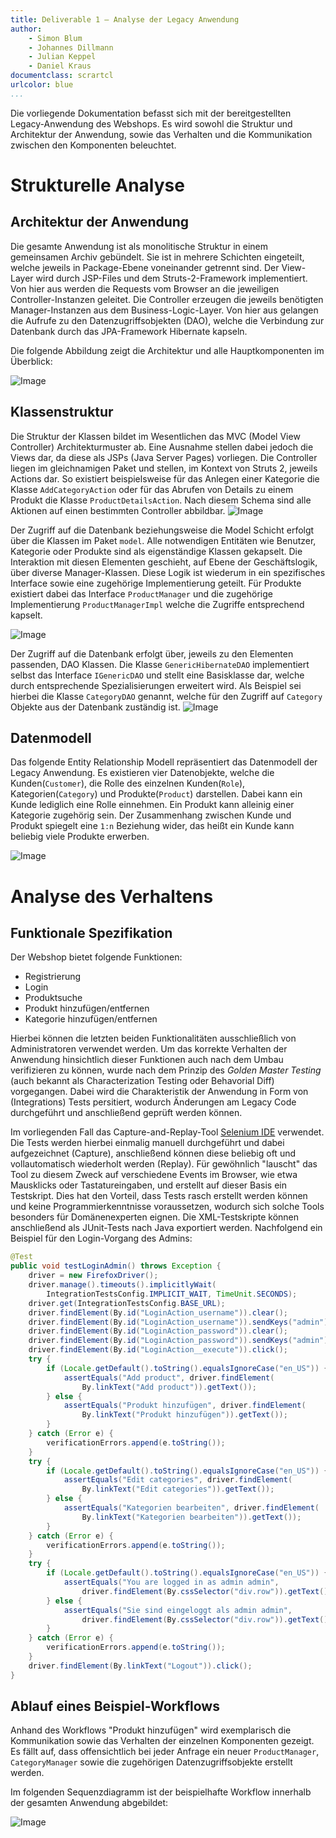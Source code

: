 ```yaml
---
title: Deliverable 1 – Analyse der Legacy Anwendung
author:
    - Simon Blum
    - Johannes Dillmann
    - Julian Keppel
    - Daniel Kraus
documentclass: scrartcl
urlcolor: blue
...
```


Die vorliegende Dokumentation befasst sich mit der bereitgestellten Legacy-Anwendung des Webshops. Es wird sowohl die Struktur und Architektur der Anwendung, sowie das Verhalten und die Kommunikation zwischen den Komponenten beleuchtet.

# Strukturelle Analyse #

## Architektur der Anwendung ##
Die gesamte Anwendung ist als monolitische Struktur in einem gemeinsamen Archiv gebündelt. Sie ist in mehrere Schichten eingeteilt, welche jeweils in Package-Ebene voneinander getrennt sind. Der View-Layer wird durch JSP-Files und dem Struts-2-Framework implementiert. Von hier aus werden die Requests vom Browser an die jeweiligen Controller-Instanzen geleitet. Die Controller erzeugen die jeweils benötigten Manager-Instanzen aus dem Business-Logic-Layer. Von hier aus gelangen die Aufrufe zu den Datenzugriffsobjekten (DAO), welche die Verbindung zur Datenbank durch das JPA-Framework Hibernate kapseln. 

Die folgende Abbildung zeigt die Architektur und alle Hauptkomponenten im Überblick:

![Image](resources/ComponentDiagram.png)

## Klassenstruktur ##
Die Struktur der Klassen bildet im Wesentlichen das MVC (Model View Controller) Architekturmuster ab. Eine Ausnahme stellen dabei jedoch die Views dar, da diese als JSPs (Java Server Pages) vorliegen. Die Controller liegen im gleichnamigen Paket und stellen, im Kontext von Struts 2, jeweils Actions dar. So existiert beispielsweise für das Anlegen einer Kategorie die Klasse `AddCategoryAction` oder für das Abrufen von Details zu einem Produkt die Klasse `ProductDetailsAction`. Nach diesem Schema sind alle Aktionen auf einen bestimmten Controller abbildbar. 
![Image](resources/CreateProducAction.png)

Der Zugriff auf die Datenbank beziehungsweise die Model Schicht erfolgt über die Klassen im Paket `model`. Alle notwendigen Entitäten wie Benutzer, Kategorie oder Produkte sind als eigenständige Klassen gekapselt. Die Interaktion mit diesen Elementen geschieht, auf Ebene der Geschäftslogik, über diverse Manager-Klassen. Diese Logik ist wiederum in ein spezifisches Interface sowie eine zugehörige Implementierung geteilt. Für Produkte existiert dabei das Interface `ProductManager` und die zugehörige Implementierung `ProductManagerImpl` welche die Zugriffe entsprechend kapselt. 

![Image](resources/Manager.png)

Der Zugriff auf die Datenbank erfolgt über, jeweils zu den Elementen passenden, DAO Klassen. Die Klasse `GenericHibernateDAO` implementiert selbst das Interface `IGenericDAO` und stellt eine Basisklasse dar, welche durch entsprechende Spezialisierungen erweitert wird. Als Beispiel sei hierbei die Klasse `CategoryDAO` genannt, welche für den Zugriff auf `Category` Objekte aus der Datenbank zuständig ist. 
![Image](resources/DAO.png)

## Datenmodell ##
Das folgende Entity Relationship Modell repräsentiert das Datenmodell der Legacy Anwendung. Es existieren vier Datenobjekte, welche die Kunden(`Customer`), die Rolle des einzelnen Kunden(`Role`), Kategorien(`Category`) und Produkte(`Product`) darstellen. Dabei kann ein Kunde lediglich eine Rolle einnehmen. Ein Produkt kann alleinig einer Kategorie zugehörig sein. Der Zusammenhang zwischen Kunde und Produkt spiegelt eine `1:n` Beziehung wider, das heißt ein Kunde kann beliebig viele Produkte erwerben.

![Image](resources/ER_Diagram_VIS_WebShop.png)

# Analyse des Verhaltens #

## Funktionale Spezifikation ##
Der Webshop bietet folgende Funktionen:

- Registrierung
- Login
- Produktsuche
- Produkt hinzufügen/entfernen
- Kategorie hinzufügen/entfernen

Hierbei können die letzten beiden Funktionalitäten ausschließlich von Administratoren verwendet werden. Um das korrekte Verhalten der Anwendung hinsichtlich dieser Funktionen auch nach dem Umbau verifizieren zu können, wurde nach dem Prinzip des *Golden Master Testing* (auch bekannt als Characterization Testing oder Behavorial Diff) vorgegangen. Dabei wird die Charakteristik der Anwendung in Form von (Integrations) Tests persitiert, wodurch Änderungen am Legacy Code durchgeführt und anschließend geprüft werden können.

Im vorliegenden Fall das Capture-and-Replay-Tool [Selenium IDE](http://www.seleniumhq.org/projects/ide/) verwendet. Die Tests werden hierbei einmalig manuell durchgeführt und dabei aufgezeichnet (Capture), anschließend können diese beliebig oft und vollautomatisch wiederholt werden (Replay). Für gewöhnlich "lauscht" das Tool zu diesem Zweck auf verschiedene Events im Browser, wie etwa Mausklicks oder Tastatureingaben, und erstellt auf dieser Basis ein Testskript. Dies hat den Vorteil, dass Tests rasch erstellt werden können und keine Programmierkenntnisse voraussetzen, wodurch sich solche Tools besonders für Domänenexperten eignen. Die XML-Testskripte können anschließend als JUnit-Tests nach Java exportiert werden. Nachfolgend ein Beispiel für den Login-Vorgang des Admins:

```java
@Test
public void testLoginAdmin() throws Exception {
    driver = new FirefoxDriver();
    driver.manage().timeouts().implicitlyWait(
        IntegrationTestsConfig.IMPLICIT_WAIT, TimeUnit.SECONDS);
    driver.get(IntegrationTestsConfig.BASE_URL);
    driver.findElement(By.id("LoginAction_username")).clear();
    driver.findElement(By.id("LoginAction_username")).sendKeys("admin");
    driver.findElement(By.id("LoginAction_password")).clear();
    driver.findElement(By.id("LoginAction_password")).sendKeys("admin");
    driver.findElement(By.id("LoginAction__execute")).click();
    try {
        if (Locale.getDefault().toString().equalsIgnoreCase("en_US")) {
            assertEquals("Add product", driver.findElement(
                By.linkText("Add product")).getText());
        } else {
            assertEquals("Produkt hinzufügen", driver.findElement(
                By.linkText("Produkt hinzufügen")).getText());
        }
    } catch (Error e) {
        verificationErrors.append(e.toString());
    }
    try {
        if (Locale.getDefault().toString().equalsIgnoreCase("en_US")) {
            assertEquals("Edit categories", driver.findElement(
                By.linkText("Edit categories")).getText());
        } else {
            assertEquals("Kategorien bearbeiten", driver.findElement(
                By.linkText("Kategorien bearbeiten")).getText());
        }
    } catch (Error e) {
        verificationErrors.append(e.toString());
    }
    try {
        if (Locale.getDefault().toString().equalsIgnoreCase("en_US")) {
            assertEquals("You are logged in as admin admin", 
                driver.findElement(By.cssSelector("div.row")).getText());
        } else {
            assertEquals("Sie sind eingeloggt als admin admin", 
                driver.findElement(By.cssSelector("div.row")).getText());
        }
    } catch (Error e) {
        verificationErrors.append(e.toString());
    }
    driver.findElement(By.linkText("Logout")).click();
}
```

## Ablauf eines Beispiel-Workflows ##
Anhand des Workflows "Produkt hinzufügen" wird exemplarisch die Kommunikation sowie das Verhalten der einzelnen Komponenten gezeigt. Es fällt auf, dass offensichtlich bei jeder Anfrage ein neuer `ProductManager`, `CategoryManager` sowie die zugehörigen Datenzugriffsobjekte erstellt werden. 

Im folgenden Sequenzdiagramm ist der beispielhafte Workflow innerhalb der gesamten Anwendung abgebildet:

![Image](resources/SequenceDiagram_DddProduct.png)

